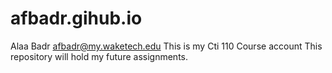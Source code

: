 # afbadr.gihub.io
Alaa Badr
afbadr@my.waketech.edu
This is my Cti 110 Course account
This repository will hold my future assignments.
